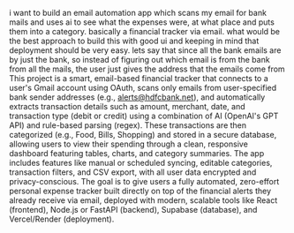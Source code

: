 i want to build an email automation app which scans my email for bank mails and uses ai to see what the expenses were, at what place and puts them into a category. basically a financial tracker via email. what would be the best approach to build this with good ui and keeping in mind that deployment should be very easy. 
lets say that since all the bank emails are by just the bank,  so instead of figuring out which email is from the bank from all the mails, the user just gives the address that the emails come from
This project is a smart, email-based financial tracker that connects to a user's Gmail account using OAuth, scans only emails from user-specified bank sender addresses (e.g., alerts@hdfcbank.net), and automatically extracts transaction details such as amount, merchant, date, and transaction type (debit or credit) using a combination of AI (OpenAI's GPT API) and rule-based parsing (regex). These transactions are then categorized (e.g., Food, Bills, Shopping) and stored in a secure database, allowing users to view their spending through a clean, responsive dashboard featuring tables, charts, and category summaries. The app includes features like manual or scheduled syncing, editable categories, transaction filters, and CSV export, with all user data encrypted and privacy-conscious. The goal is to give users a fully automated, zero-effort personal expense tracker built directly on top of the financial alerts they already receive via email, deployed with modern, scalable tools like React (frontend), Node.js or FastAPI (backend), Supabase (database), and Vercel/Render (deployment).
